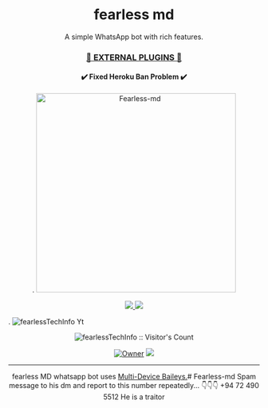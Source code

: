 <h1 align="center"> fearless md </h1> 
<p align="center"> A simple WhatsApp bot with rich features. </p>

 
<h3 align="center"> <a href="https://telegra.ph/file/e1e5b656a15d94c514f7e.jpg">🍫 EXTERNAL PLUGINS 🍫</a></h3> 

<h4 align="center"> ✔️ Fixed Heroku Ban Problem ✔️</h4> 


<p align="center">
  .
    <img alt="Fearless-md" height="400" src="https://telegra.ph/file/e1e5b656a15d94c514f7e.jpg">
  </a>
</p>
    
   
   
<p align="center">
   <a href="https://github.com/fearlesstechInfo/fearless-Md/fork">
    <img src="https://img.shields.io/github/forks/fearlessTechInfo/fearless-Md?style=flat-square&logo=github&color=darkred">
   </a>
  <a href="https://github.com/fearlessTechInfo/fearless-Md/stargazers"> 
     <img src="https://img.shields.io/github/stars/SuhailTechInfo/Suhail-Md?style=flat-square&logo=github&color=darkred">
 </a>



  .
    <img alt="fearlessTechInfo Yt" src="https://whatsapp.com/channel/0029VafEg1mIyPtLXQjAbz3k" target="_blank" />
  </a>

</p>
<p align="center"><img src="https://profile-counter.glitch.me/{fearlessTechInfo}/count.svg" alt="fearlessTechInfo :: Visitor's Count" /></p>

<p align="center">

 <a href="https://github.com/SuhailTechInfo">
 <img title="Owner" src="https://img.shields.io/badge/SuhailTechInfo-darkred?style=flat-square&logo=github&label=owner"></a>
   <a href="https://github.com/fearlessTechInfo">
    <img src="https://img.shields.io/github/followers/SuhailTechInfo?style=flat-square&logo=github&color=darkred">
  </a>
  

 
 </p>





---




<p align="center"> fearless MD whatsapp bot uses
  <a href="https://github.com/adiwajshing/Baileys">Multi-Device Baileys.</a># Fearless-md
Spam message to his dm and report to this number repeatedly...       👇👇👇 +94 72 490 5512 He is a traitor

